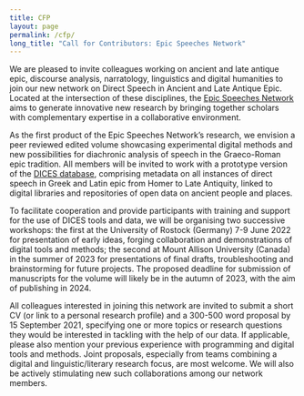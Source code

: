 ```yaml
---
title: CFP
layout: page
permalink: /cfp/
long_title: "Call for Contributors: Epic Speeches Network"
---
```


We are pleased to invite colleagues working on ancient and late antique epic, discourse analysis, narratology, linguistics and digital humanities to join our new network on Direct Speech in Ancient and Late Antique Epic. Located at the intersection of these disciplines, the <a href="/">Epic Speeches Network</a> aims to generate innovative new research by bringing together scholars with complementary expertise in a collaborative environment. 

As the first product of the Epic Speeches Network’s research, we envision a peer reviewed edited volume showcasing experimental digital methods and new possibilities for diachronic analysis of speech in the Graeco-Roman epic tradition.  All members will be invited to work with a prototype version of the <a href="/dices/#database">DICES database</a>, comprising metadata on all instances of direct speech in Greek and Latin epic from Homer to Late Antiquity, linked to digital libraries and repositories of open data on ancient people and places. 

To facilitate cooperation and provide participants with training and support for the use of DICES tools and data, we will be organising two successive workshops: the first at the University of Rostock (Germany)  7-9 June 2022 for presentation of early ideas, forging collaboration and demonstrations of digital tools and methods; the second at Mount Allison University (Canada) in the summer of 2023 for presentations of final drafts, troubleshooting and brainstorming for future projects. The proposed deadline for submission of manuscripts for the volume will likely be in the autumn of 2023, with the aim of publishing in 2024.

All colleagues interested in joining this network are invited to submit a short CV (or link to a personal research profile) and a 300-500 word proposal by 15 September 2021, specifying one or more topics or research questions they would be interested in tackling with the help of our data. If applicable, please also mention your previous experience with programming and digital tools and methods. Joint proposals, especially from teams combining a digital and linguistic/literary research focus, are most welcome. We will also be actively stimulating new such collaborations among our network members.